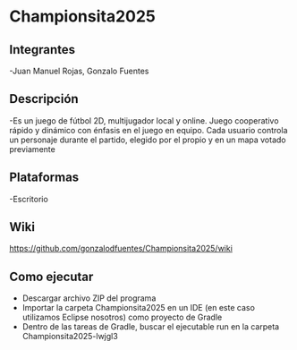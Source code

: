 # Championsita2025

## Integrantes
  -Juan Manuel Rojas, Gonzalo Fuentes

## Descripción
  -Es un juego de fútbol 2D, multijugador local y online. Juego cooperativo rápido y dinámico con énfasis en el juego en equipo. Cada usuario controla un personaje durante el partido, elegido por el propio y en un mapa votado previamente

## Plataformas 
  -Escritorio

## Wiki
https://github.com/gonzalodfuentes/Championsita2025/wiki

## Como ejecutar
*  Descargar archivo ZIP del programa
*  Importar la carpeta Championsita2025 en un IDE (en este caso utilizamos Eclipse nosotros) como proyecto de Gradle
*  Dentro de las tareas de Gradle, buscar el ejecutable run en la carpeta Championsita2025-lwjgl3
